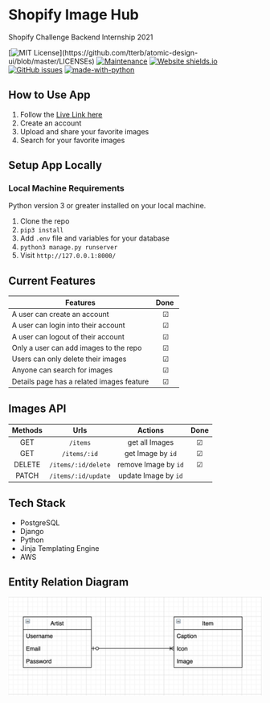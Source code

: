 # Shopify Image Hub 
Shopify Challenge Backend Internship 2021 
<br/>

[![MIT License](https://img.shields.io/apm/l/atomic-design-ui.svg?)](https://github.com/tterb/atomic-design-ui/blob/master/LICENSEs)
[![Maintenance](https://img.shields.io/badge/Maintained%3F-yes-green.svg)](https://github.com/jayceazua/shopify_image_hub/commits/main)
[![Website shields.io](https://img.shields.io/website-up-down-green-red/http/shields.io.svg)](https://shopify-image-hub-2021.herokuapp.com/)
[![GitHub issues](https://img.shields.io/github/issues/Naereen/StrapDown.js.svg)](https://github.com/jayceazua/shopify_image_hub/issues)
[![made-with-python](https://img.shields.io/badge/Made%20with-Python-1f425f.svg)](https://www.python.org/)



## How to Use App
1. Follow the [Live Link here](https://shopify-image-hub-2021.herokuapp.com/)
2. Create an account
3. Upload and share your favorite images
4. Search for your favorite images

## Setup App Locally
### Local Machine Requirements
Python version 3 or greater installed on your local machine. 
1. Clone the repo 
2. `pip3 install`
3. Add `.env` file and variables for your database
4. `python3 manage.py runserver`
5. Visit `http://127.0.0.1:8000/`

## Current Features

| Features                                   | Done ️   |
| ------------------------------------------ | :------:  |
| A user can create an account               |     ☑     |
| A user can login into their account        |     ☑     |
| A user can logout of their account         |     ☑     |
| Only a user can add images to the repo     |     ☑     |
| Users can only delete their images         |     ☑     |
| Anyone can search for images               |     ☑     |
| Details page has a related images feature  |     ☑     |

## Images API

| Methods    | Urls                | Actions              | Done |
|  :------:  |  :------:           |  :------:            | :-----:|
| GET        | `/items`            | get all Images       | ☑ |
| GET        | `/items/:id`        | get Image by `id`    | ☑ |
| DELETE     | `/items/:id/delete` | remove Image by `id` | ☑ |
| PATCH      | `/items/:id/update` | update Image by `id` |   |

## Tech Stack
- PostgreSQL
- Django
- Python
- Jinja Templating Engine
- AWS

## Entity Relation Diagram
![Entity Relation Diagram](erd.png)


